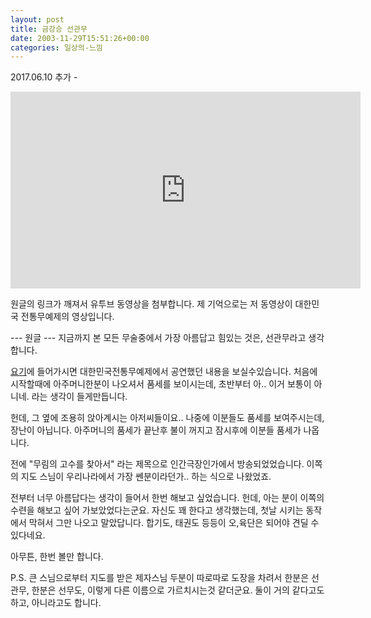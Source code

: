 ```yaml
---
layout: post
title: 금강승 선관무
date: 2003-11-29T15:51:26+00:00
categories: 일상의-느낌
---
```

2017.06.10 추가 -

<iframe width="560" height="315" src="https://www.youtube.com/embed/P7ZKdXe-LpQ" frameborder="0" allowfullscreen></iframe>

원글의 링크가 깨져서 유투브 동영상을 첨부합니다. 제 기억으로는 저 동영상이 대한민국 전통무예제의 영상입니다.

--- 원글 ---
지금까지 본 모든 무술중에서 가장 아름답고 힘있는 것은, 선관무라고 생각합니다.

<a href="http://www.sunkwanmoo.com/zb41/view.php?id=media&amp;no=1" target="bb">요기</a>에 들어가시면 대한민국전통무예제에서 공연했던 내용을 보실수있습니다. 처음에 시작할때에 아주머니한분이 나오셔서 품세를 보이시는데, 초반부터 아.. 이거 보통이 아니네. 라는 생각이 들게만듭니다.

헌데, 그 옆에 조용히 앉아계시는 아저씨들이요.. 나중에 이분들도 품세를 보여주시는데, 장난이 아닙니다. 아주머니의 품세가 끝난후 불이 꺼지고 잠시후에 이분들 품세가 나옵니다.

전에 "무림의 고수를 찾아서" 라는 제목으로 인간극장인가에서 방송되었었습니다. 이쪽의 지도 스님이 우리나라에서 가장 쎈분이라던가.. 하는 식으로 나왔었죠.

전부터 너무 아름답다는 생각이 들어서 한번 해보고 싶었습니다. 헌데, 아는 분이 이쪽의 수련을 해보고 싶어 가보았었다는군요. 자신도 꽤 한다고 생각했는데, 첫날 시키는 동작에서 막혀서 그만 나오고 말았답니다. 합기도, 태권도 등등이 오,육단은 되어야 견딜 수 있다네요.

아무튼, 한번 볼만 합니다.

P.S. 큰 스님으로부터 지도를 받은 제자스님 두분이 따로따로 도장을 차려서 한분은 선관무, 한분은 선무도, 이렇게 다른 이름으로 가르치시는것 같더군요. 둘이 거의 같다고도 하고, 아니라고도 합니다.
